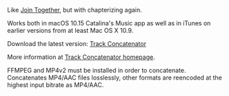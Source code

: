 Like [Join Together](http://dougscripts.com/itunes/itinfo/jointogether.php), but with chapterizing again.

Works both in macOS 10.15 Catalina's Music app as well as in iTunes on earlier versions from at least Mac OS X 10.9.

Download the latest version: [Track Concatenator](https://www.davidschlachter.com/misc/trackconcat-latest)

More information at [Track Concatenator homepage](https://www.davidschlachter.com/misc/trackconcat).

FFMPEG and MP4v2 must be installed in order to concatenate. Concatenates MP4/AAC files losslessly, other formats are reencoded at the highest input bitrate as MP4/AAC.
